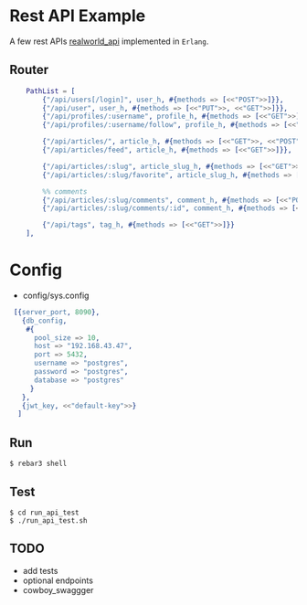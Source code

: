 Rest API Example
=====

A few rest APIs [realworld_api](https://realworld-docs.netlify.app/docs/specs/backend-specs/endpoints) implemented in `Erlang`.

## Router

```erlang
    PathList = [
        {"/api/users[/login]", user_h, #{methods => [<<"POST">>]}},
        {"/api/user", user_h, #{methods => [<<"PUT">>, <<"GET">>]}},
        {"/api/profiles/:username", profile_h, #{methods => [<<"GET">>]}},
        {"/api/profiles/:username/follow", profile_h, #{methods => [<<"POST">>, <<"DELETE">>]}},

        {"/api/articles/", article_h, #{methods => [<<"GET">>, <<"POST">>]}},
        {"/api/articles/feed", article_h, #{methods => [<<"GET">>]}},

        {"/api/articles/:slug", article_slug_h, #{methods => [<<"GET">>, <<"DELETE">>, <<"PUT">>]}},
        {"/api/articles/:slug/favorite", article_slug_h, #{methods => [<<"POST">>, <<"DELETE">>]}},

        %% comments
        {"/api/articles/:slug/comments", comment_h, #{methods => [<<"POST">>, <<"GET">>]}},
        {"/api/articles/:slug/comments/:id", comment_h, #{methods => [<<"DELETE">>]}},

        {"/api/tags", tag_h, #{methods => [<<"GET">>]}}
    ],
```

# Config

- config/sys.config

```erlang
 [{server_port, 8090},
   {db_config,
    #{
      pool_size => 10,
      host => "192.168.43.47",
      port => 5432,
      username => "postgres",
      password => "postgres",
      database => "postgres"
     }
   },
   {jwt_key, <<"default-key">>}
  ]
```

## Run

```
$ rebar3 shell
```

## Test

```
$ cd run_api_test
$ ./run_api_test.sh
```

## TODO
- add tests
- optional endpoints
- cowboy_swaggger
